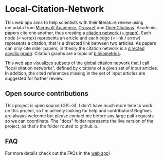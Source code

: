 # Local-Citation-Network

This web app aims to help scientists with their literature review using metadata from [Microsoft Academic](https://academic.microsoft.com), [Crossref](https://crossref.org) and [OpenCitations](https://opencitations.net). Academic papers cite one another, thus creating a [citation network (= graph)](https://en.wikipedia.org/wiki/Citation_graph). Each node (= vertex) represents an article and each edge (= link / arrow) represents a citation, that is a directed link between two articles. As papers can only cite older papers, in theory the citation network is a [directed acyclic graph](https://en.wikipedia.org/wiki/Directed_acyclic_graph). Citation graphs are a topic of [bibliometrics](https://en.wikipedia.org/wiki/Bibliometrics).

This web app visualizes subsets of the global citation network that I call "local citation networks", defined by citations of a given set of input articles. In addition, the cited references missing in the set of input articles are suggested for further review.

## Open source contributions

This project is open source (GPL-3). I don't have much more time to work on this project, so I'm actively looking for help and contributors! Bugfixes are always welcome but please contact me before any large pull-requests so we can coordinate. The "docs" folder represents the live version of the project, as that's the folder routed to github.io.

## FAQ

For more details check out the FAQs in the [web app](https://timwoelfle.github.io/Local-Citation-Network/)!
